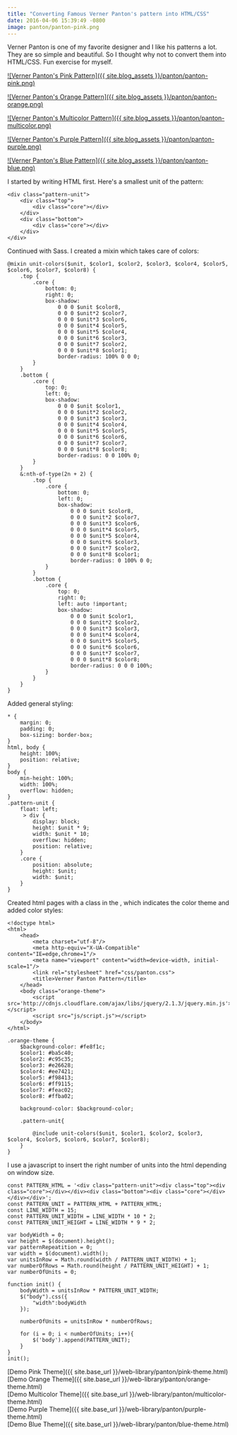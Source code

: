 ```yaml
---
title: "Converting Famous Verner Panton's pattern into HTML/CSS"
date: 2016-04-06 15:39:49 -0800
image: panton/panton-pink.png
---
```

Verner Panton is one of my favorite designer and I like his patterns a lot. They are so simple and beautiful. So I thought why not to convert them into HTML/CSS. Fun exercise for myself.

[![Verner Panton's Pink Pattern]({{ site.blog_assets }}/panton/panton-pink.png)](/web-library/panton/pink-theme.html "Verner Panton's Pink Pattern")

[![Verner Panton's Orange Pattern]({{ site.blog_assets }}/panton/panton-orange.png)](/web-library/panton/orange-theme.html "Verner Panton's Orange Pattern")

[![Verner Panton's Multicolor Pattern]({{ site.blog_assets }}/panton/panton-multicolor.png)](/web-library/panton/multicolor-theme.html "Verner Panton's Multicolor Pattern")

[![Verner Panton's Purple Pattern]({{ site.blog_assets }}/panton/panton-purple.png)](/web-library/panton/purple-theme.html "Verner Panton's Purple Pattern")

[![Verner Panton's Blue Pattern]({{ site.blog_assets }}/panton/panton-blue.png)](/web-library/panton/blue-theme.html "Verner Panton's Blue Pattern")

I started by writing HTML first. Here's a smallest unit of the pattern:

```
<div class="pattern-unit">
	<div class="top">
		<div class="core"></div>
	</div>
	<div class="bottom">
		<div class="core"></div>
	</div>
</div>
```

Continued with Sass. I created a mixin which takes care of colors:

```
@mixin unit-colors($unit, $color1, $color2, $color3, $color4, $color5, $color6, $color7, $color8) {
	.top {
		.core {
			bottom: 0;
			right: 0;
			box-shadow:
				0 0 0 $unit $color8,
				0 0 0 $unit*2 $color7,
				0 0 0 $unit*3 $color6,
				0 0 0 $unit*4 $color5,
				0 0 0 $unit*5 $color4,
				0 0 0 $unit*6 $color3,
				0 0 0 $unit*7 $color2,
				0 0 0 $unit*8 $color1;
				border-radius: 100% 0 0 0;
		}
	}
	.bottom {
		.core {
			top: 0;
			left: 0;
			box-shadow:
				0 0 0 $unit $color1,
				0 0 0 $unit*2 $color2,
				0 0 0 $unit*3 $color3,
				0 0 0 $unit*4 $color4,
				0 0 0 $unit*5 $color5,
				0 0 0 $unit*6 $color6,
				0 0 0 $unit*7 $color7,
				0 0 0 $unit*8 $color8;
				border-radius: 0 0 100% 0;
		}
	}
	&:nth-of-type(2n + 2) {
		.top {
			.core {
				bottom: 0;
				left: 0;
				box-shadow:
					0 0 0 $unit $color8,
					0 0 0 $unit*2 $color7,
					0 0 0 $unit*3 $color6,
					0 0 0 $unit*4 $color5,
					0 0 0 $unit*5 $color4,
					0 0 0 $unit*6 $color3,
					0 0 0 $unit*7 $color2,
					0 0 0 $unit*8 $color1;
					border-radius: 0 100% 0 0;
			}
		}
		.bottom {
			.core {
				top: 0;
				right: 0;
				left: auto !important;
				box-shadow:
					0 0 0 $unit $color1,
					0 0 0 $unit*2 $color2,
					0 0 0 $unit*3 $color3,
					0 0 0 $unit*4 $color4,
					0 0 0 $unit*5 $color5,
					0 0 0 $unit*6 $color6,
					0 0 0 $unit*7 $color7,
					0 0 0 $unit*8 $color8;
					border-radius: 0 0 0 100%;
			}
		}
	}
}
```

Added general styling:

```
* {
	margin: 0;
	padding: 0;
	box-sizing: border-box;
}
html, body {
	height: 100%;
	position: relative;
}
body {
	min-height: 100%;
	width: 100%;
	overflow: hidden;
}
.pattern-unit {
	float: left;
	 > div {
		display: block;
		height: $unit * 9;
		width: $unit * 10;
		overflow: hidden;
		position: relative;
	}
	.core {
		position: absolute;
		height: $unit;
		width: $unit;
	}
}
```

Created html pages with a class in the <body>, which indicates the color theme and added color styles:

```
<!doctype html>
<html>
	<head>
		<meta charset="utf-8"/>
		<meta http-equiv="X-UA-Compatible" content="IE=edge,chrome=1"/>
		<meta name="viewport" content="width=device-width, initial-scale=1"/>
		<link rel="stylesheet" href="css/panton.css">
		<title>Verner Panton Pattern</title>
	</head>
	<body class="orange-theme">
		<script src='http://cdnjs.cloudflare.com/ajax/libs/jquery/2.1.3/jquery.min.js'></script>		
		<script src="js/script.js"></script>
	</body>
</html>
```

```
.orange-theme {
	$background-color: #fe8f1c;
	$color1: #ba5c40;
	$color2: #c95c35;
	$color3: #e26628;
	$color4: #ee7421;
	$color5: #f98413;
	$color6: #ff9115;
	$color7: #feac02;
	$color8: #ffba02;

	background-color: $background-color;

	.pattern-unit{
	
		@include unit-colors($unit, $color1, $color2, $color3, $color4, $color5, $color6, $color7, $color8);
	}
}
```

I use a javascript to insert the right number of units into the html depending on window size.

```
const PATTERN_HTML = '<div class="pattern-unit"><div class="top"><div class="core"></div></div><div class="bottom"><div class="core"></div></div></div>';
const PATTERN_UNIT = PATTERN_HTML + PATTERN_HTML;
const LINE_WIDTH = 15;
const PATTERN_UNIT_WIDTH = LINE_WIDTH * 10 * 2;
const PATTERN_UNIT_HEIGHT = LINE_WIDTH * 9 * 2;

var bodyWidth = 0;
var height = $(document).height();
var patternRepeatition = 0;
var width = $(document).width();	
var unitsInRow = Math.round(width / PATTERN_UNIT_WIDTH) + 1;
var numberOfRows = Math.round(height / PATTERN_UNIT_HEIGHT) + 1;
var numberOfUnits = 0;

function init() {
	bodyWidth = unitsInRow * PATTERN_UNIT_WIDTH;	
	$("body").css({
		"width":bodyWidth
	});
	
	numberOfUnits = unitsInRow * numberOfRows;
	
	for (i = 0; i < numberOfUnits; i++){
		$('body').append(PATTERN_UNIT);
	}
}
init();
```

[Demo Pink Theme]({{ site.base_url }}/web-library/panton/pink-theme.html)  
[Demo Orange Theme]({{ site.base_url }}/web-library/panton/orange-theme.html)  
[Demo Multicolor Theme]({{ site.base_url }}/web-library/panton/multicolor-theme.html)  
[Demo Purple Theme]({{ site.base_url }}/web-library/panton/purple-theme.html)  
[Demo Blue Theme]({{ site.base_url }}/web-library/panton/blue-theme.html)